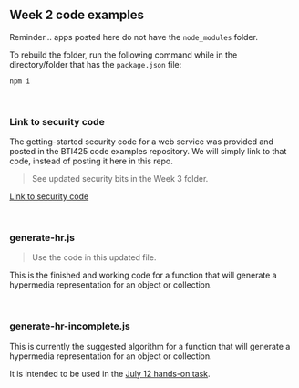 ## Week 2 code examples

Reminder... apps posted here do not have the `node_modules` folder.  

To rebuild the folder, run the following command while in the directory/folder that has the `package.json` file:

```
npm i
```

<br>

### Link to security code

The getting-started security code for a web service was provided and posted in the BTI425 code examples repository. We will simply link to that code, instead of posting it here in this repo.

> See updated security bits in the Week 3 folder.

[Link to security code](https://github.com/sictweb/bti425/tree/master/Week_12)

<br>

### generate-hr.js

> Use the code in this updated file.

This is the finished and working code for a function that will generate a hypermedia representation for an object or collection. 

<br>

### generate-hr-incomplete.js

This is currently the suggested algorithm for a function that will generate a hypermedia representation for an object or collection. 

It is intended to be used in the [July 12 hands-on task](https://dps945.ca/notes/task-hypermedia-representation). 

<br>
